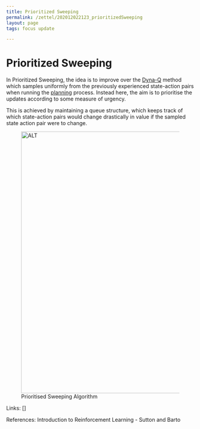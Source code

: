 ```yaml
---
title: Prioritized Sweeping
permalink: /zettel/202012022123_prioritizedSweeping
layout: page
tags: focus update

---
```

# Prioritized Sweeping

In Prioritized Sweeping, the idea is to improve over the [Dyna-Q](202012020018_tabularDynaQ) method 
which samples uniformly from the previously experienced state-action pairs when running 
the [planning](202012012357_rlPlanning) process. Instead here, the aim is to 
prioritise the updates according to some measure of urgency. 

This is achieved by maintaining a queue structure, which keeps track of 
which state-action pairs would change drastically in value if the sampled 
state action pair were to change.

<figure>
  <img src="/zettel/Images/ReinforcementLearning/PrioritizedSweepingDeterministic.png"
     alt="ALT"
     class="centerImage"
     style="width: 700px;" />
  <figcaption> Prioritised Sweeping Algorithm </figcaption>     
</figure>

Links: []

References: Introduction to Reinforcement Learning - Sutton and Barto

